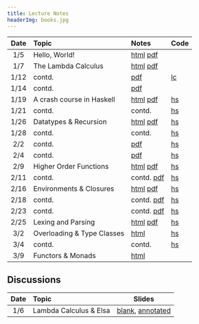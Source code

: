 ```yaml
---
title: Lecture Notes
headerImg: books.jpg
---
```


| **Date**   | **Topic**                       | **Notes**                 | **Code**      |
|:----------:|:--------------------------------|:--------------------------|:--------------|
| 1/5        | Hello, World!                   | [html][lec0] [pdf][pdf0]  |               |
| 1/7        | The Lambda Calculus             | [html][lec1] [pdf][pdf1]  |               |
| 1/12       | contd.                          | [pdf][pdf2]               | [lc][lc-1-12] |
| 1/14       | contd.                          | [pdf][pdf3]               |               |
| 1/19       | A crash course in Haskell       | [html][lec2] [pdf][pdf4]  | [hs][code]    |
| 1/21       | contd.                          | contd.                    | [hs][code]    |
| 1/26       | Datatypes & Recursion           | [html][lec3] [pdf][pdf5]  | [hs][code]    |
| 1/28       | contd.                          | contd.                    | [hs][code]    |
| 2/2        | contd.                          |              [pdf][pdf6]  | [hs][code]    |
| 2/4        | contd.                          |              [pdf][pdf7]  | [hs][code]    |
| 2/9        | Higher Order Functions          | [html][lec4] [pdf][pdf8]  | [hs][code]    |
| 2/11       | contd.                          | contd.       [pdf][pdf9]  | [hs][code]    |
| 2/16       | Environments & Closures         | [html][lec5] [pdf][pdf10] | [hs][code]    |
| 2/18       | contd.                          | contd.       [pdf][pdf11] | [hs][code]    |
| 2/23       | contd.                          | contd.       [pdf][pdf12] | [hs][code]    |
| 2/25       | Lexing and Parsing              | [html][lec6] [pdf][pdf12] | [hs][arith]   |
| 3/2        | Overloading & Type Classes      | [html][lec7-cl]           | [hs][code]    |
| 3/4        | contd.                          | contd.                    | [hs][code]    |
| 3/9        | Functors & Monads               | [html][lec8-monads]       |               |

## Discussions

| Date       | Topic                    | Slides               | 
|:----------:|:-------------------------|:--------------------:|
| 1/6        | Lambda Calculus & Elsa   | [blank][disc1-blank], [annotated][disc1-annotated]  |

<!-- 
| 1/14       | Lambda Calculus          | [pdf][disc1]         |
| 3/17       | Final Review             | [html][final-review] |

| 2/25       | Nano: Parsing and Eval   | [pdf][disc5]  |
| 3/4        | Type checking tips       | [pdf][disc6]  |
| 3/11       | Final Review             | [pdf][discFinal] |
-->

[lec0]: lectures/00-hello.html
[lec1]: lectures/01-lambda.html
[lec2]: lectures/02-haskell.html
[lec3]: lectures/03-datatypes.html
[lec4]: lectures/04-hof.html
[lec5]: lectures/05-environments.html
[lec5-clos]: lectures/05-closure.html
[lec6]: lectures/06-parsing.html
[lec7-ty]: lectures/07-types.html
[lec7-cl]: lectures/07-classes.html
[lec8-monads]: lectures/08-monads.html
[lec8]: lectures/08-prolog.html
[rhoc]: https://reactjs.org/docs/higher-order-components.html
[mapRed]: https://en.wikipedia.org/wiki/MapReduce

[pdf0]: /static/raw/01-lambda-A.pdf
[pdf1]: /static/raw/01-lambda-B.pdf
[pdf2]: /static/raw/01-lambda-C.pdf
[pdf3]: /static/raw/01-lambda-D.pdf
[pdf4]: /static/raw/02-haskell-A.pdf
[pdf5]: /static/raw/03-datatypes-prod-sum.pdf
[pdf6]: /static/raw/03-datatypes-rec.pdf
[pdf7]: /static/raw/03-datatypes-tree.pdf
[pdf8]: /static/raw/04-hof-A.pdf
[pdf9]: /static/raw/04-hof-B.pdf
[pdf10]: /static/raw/05-environments-A.pdf
[pdf11]: /static/raw/05-environments-B.pdf
[pdf12]: /static/raw/05-environments-C.pdf

[code]: https://github.com/ucsd-cse130/wi21/tree/master/static/code/src
[arith]: https://github.com/ucsd-cse130/wi21/tree/master/static/arith

[lc-1-12]: /static/raw/lec_1_12_21.lc



[pdf-data]: /static/raw/03-datatypes.pdf
[pdf-data-b]: /static/raw/03-datatypes-B.pdf
[pdf-parse]: /static/raw/06-parsing.pdf
[lc4]:  /static/raw/lec_4_10_2019.lc

[pdf-hof]: /static/raw/04-hof.pdf 
[pdf-env]: /static/raw/05-environments.pdf 

[disc1-blank]: /static/raw/disc1-lambda_calc.pdf
[disc1-annotated]: /static/raw/disc1-lambda_calc-20210106.pdf
[disc5]: /static/raw/disc5-parsing.pdf
[disc6]: /static/raw/disc-pa5tips.pdf
[discFinal]: /static/raw/final-disc.pdf

[parsing]: https://github.com/cse130-sp18/arith

[elsa]: https://github.com/ucsd-progsys/elsa
[intro]: /static/raw/Intro.hs
[datatypes]: /static/raw/Datatypes.hs
[tail]: /static/raw/Tail.hs

[midterm]: /static/raw/130-midterm-wi19.pdf
[midterm-sol]: /static/raw/130-midterm-wi19-solution.pdf
[final-prep]: /static/raw/appendix.pdf
[final]: /static/raw/130-final-wi19.pdf
[final-sol]: /static/raw/130-final-wi19-solution.pdf

[final-review]: discussions/final-review.html
